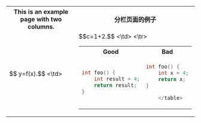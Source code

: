 

<table>
<tr>
<th> This is an example page with two columns. </th>
<th> 分栏页面的例子 </th>
</tr>
<tr>
<td>
        $$ y=f(x).$$
<\td>
<td>
                $$c=1+2.$$
 <\td>
<\tr>




<table>
<tr>
<th> Good </th>
<th> Bad </th>
</tr>
<tr>
<td>

```c++
int foo() {
    int result = 4;
    return result;
}
```

</td>
<td>

```c++
int foo() { 
    int x = 4;
    return x;
}

    </table>


